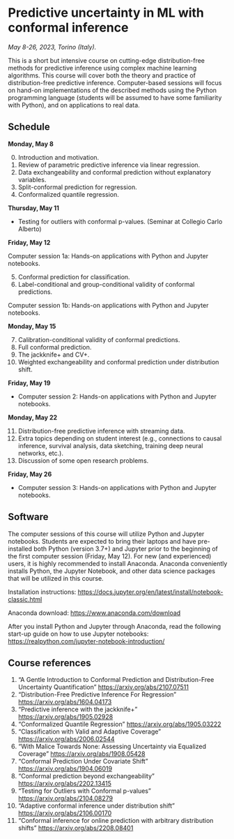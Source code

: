# Predictive uncertainty in ML with conformal inference
*May 8-26, 2023, Torino (Italy).*

This is a short but intensive course on cutting-edge distribution-free methods for predictive inference using complex machine learning algorithms. This course will cover both the theory and practice of distribution-free predictive inference. Computer-based sessions will focus on hand-on implementations of the described methods using the Python programming language (students will be assumed to have some familiarity with Python), and on applications to real data.

## Schedule

**Monday, May 8**

0. Introduction and motivation.
1. Review of parametric predictive inference via linear regression.
2. Data exchangeability and conformal prediction without explanatory variables.
3. Split-conformal prediction for regression.
4. Conformalized quantile regression.

**Thursday, May 11**

 - Testing for outliers with conformal p-values. (Seminar at Collegio Carlo Alberto)

**Friday, May 12**


Computer session 1a: Hands-on applications with Python and Jupyter notebooks.

5. Conformal prediction for classification.
6. Label-conditional and group-conditional validity of conformal predictions.
 
Computer session 1b: Hands-on applications with Python and Jupyter notebooks.

**Monday, May 15**

7. Calibration-conditional validity of conformal predictions.
8. Full conformal prediction.
9. The jackknife+ and CV+.
10. Weighted exchangeability and conformal prediction under distribution shift.


**Friday, May 19**

- Computer session 2: Hands-on applications with Python and Jupyter notebooks.
       
**Monday, May 22**

11. Distribution-free predictive inference with streaming data.
12. Extra topics depending on student interest (e.g., connections to causal inference, survival analysis, data sketching, training deep neural networks, etc.).
13. Discussion of some open research problems.

**Friday, May 26**

- Computer session 3: Hands-on applications with Python and Jupyter notebooks.

## Software

The computer sessions of this course will utilize Python and Jupyter notebooks. Students are expected to bring their laptops and have pre-installed both Python (version 3.7+) and Jupyter prior to the beginning of the first computer session (Friday, May 12).
For new (and experienced) users, it is highly recommended to install Anaconda. Anaconda conveniently installs Python, the Jupyter Notebook, and other data science packages that will be utilized in this course.

Installation instructions: https://docs.jupyter.org/en/latest/install/notebook-classic.html

Anaconda download: https://www.anaconda.com/download 

After you install Python and Jupyter through Anaconda, read the following start-up guide on how to use Jupyter notebooks: https://realpython.com/jupyter-notebook-introduction/



## Course references
1. “A Gentle Introduction to Conformal Prediction and Distribution-Free Uncertainty Quantification” https://arxiv.org/abs/2107.07511
2. “Distribution-Free Predictive Inference For Regression” https://arxiv.org/abs/1604.04173
3. “Predictive inference with the jackknife+” https://arxiv.org/abs/1905.02928
4. “Conformalized Quantile Regression” https://arxiv.org/abs/1905.03222
5. “Classification with Valid and Adaptive Coverage” https://arxiv.org/abs/2006.02544
6. “With Malice Towards None: Assessing Uncertainty via Equalized Coverage” https://arxiv.org/abs/1908.05428
7. “Conformal Prediction Under Covariate Shift” https://arxiv.org/abs/1904.06019
8. “Conformal prediction beyond exchangeability” https://arxiv.org/abs/2202.13415
9. “Testing for Outliers with Conformal p-values” https://arxiv.org/abs/2104.08279
10. “Adaptive conformal inference under distribution shift” https://arxiv.org/abs/2106.00170
11. “Conformal inference for online prediction with arbitrary distribution shifts” https://arxiv.org/abs/2208.08401
